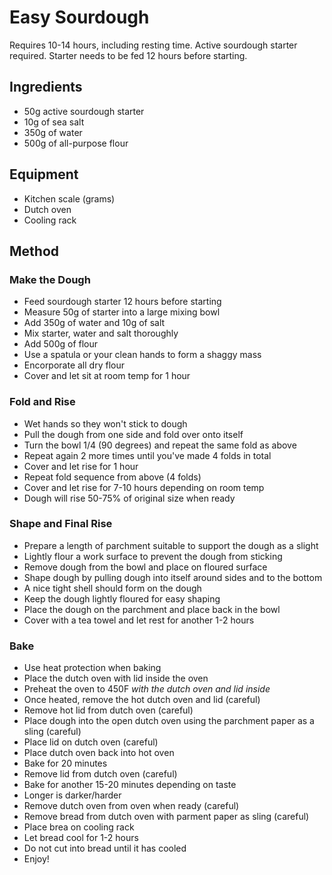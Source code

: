# Easy Sourdough

Requires 10-14 hours, including resting time. Active sourdough starter required. Starter needs to be fed 12 hours before starting.

## Ingredients

* 50g active sourdough starter
* 10g of sea salt
* 350g of water
* 500g of all-purpose flour

## Equipment

- Kitchen scale (grams)
- Dutch oven
- Cooling rack

## Method

### Make the Dough

- Feed sourdough starter 12 hours before starting
- Measure 50g of starter into a large mixing bowl
- Add 350g of water and 10g of salt
- Mix starter, water and salt thoroughly
- Add 500g of flour
- Use a spatula or your clean hands to form a shaggy mass
- Encorporate all dry flour
- Cover and let sit at room temp for 1 hour

### Fold and Rise

- Wet hands so they won't stick to dough
- Pull the dough from one side and fold over onto itself
- Turn the bowl 1/4 (90 degrees) and repeat the same fold as above
- Repeat again 2 more times until you've made 4 folds in total
- Cover and let rise for 1 hour
- Repeat fold sequence from above (4 folds)
- Cover and let rise for 7-10 hours depending on room temp
- Dough will rise 50-75% of original size when ready

### Shape and Final Rise

- Prepare a length of parchment suitable to support the dough as a slight
- Lightly flour a work surface to prevent the dough from sticking
- Remove dough from the bowl and place on floured surface
- Shape dough by pulling dough into itself around sides and to the bottom
- A nice tight shell should form on the dough
- Keep the dough lightly floured for easy shaping
- Place the dough on the parchment and place back in the bowl
- Cover with a tea towel and let rest for another 1-2 hours

### Bake

- Use heat protection when baking
- Place the dutch oven with lid inside the oven
- Preheat the oven to 450F *with the dutch oven and lid inside*
- Once heated, remove the hot dutch oven and lid (careful)
- Remove hot lid from dutch oven (careful)
- Place dough into the open dutch oven using the parchment paper as a sling (careful)
- Place lid on dutch oven (careful)
- Place dutch oven back into hot oven
- Bake for 20 minutes
- Remove lid from dutch oven (careful)
- Bake for another 15-20 minutes depending on taste
- Longer is darker/harder
- Remove dutch oven from oven when ready (careful)
- Remove bread from dutch oven with parment paper as sling (careful)
- Place brea on cooling rack
- Let bread cool for 1-2 hours
- Do not cut into bread until it has cooled
- Enjoy!
